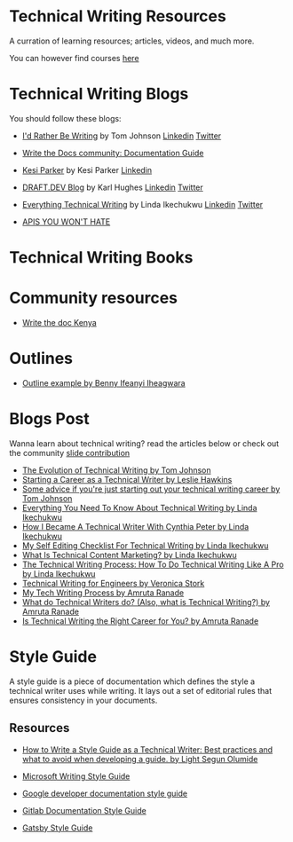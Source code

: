 
# Technical Writing Resources

A curration of learning resources; articles, videos, and much more. 

You can however find courses [here](https://github.com/Bennykillua/Getting-started-in-Technical-Writing/blob/main/Technical%20Writing%20Courses.md)

# Technical Writing Blogs

You should follow these blogs:

- [I'd Rather Be Writing](https://idratherbewriting.com/) by Tom Johnson [Linkedin](https://www.linkedin.com/in/tomjoht/) [Twitter](https://twitter.com/tomjohnson)

- [Write the Docs community: Documentation Guide](https://www.writethedocs.org/guide/)

- [Kesi Parker](https://medium.com/@kesiparker) by Kesi Parker [Linkedin](https://www.linkedin.com/in/kesi-parker-a86b0a202/)

- [DRAFT.DEV Blog](https://draft.dev/learn/) by Karl Hughes [Linkedin](https://www.linkedin.com/in/karllhughes/) [Twitter](https://twitter.com/KarlLHughes?ref_src=twsrc%5Egoogle%7Ctwcamp%5Eserp%7Ctwgr%5Eauthor)

- [Everything Technical Writing](https://www.everythingtechnicalwriting.com/) by Linda Ikechukwu [Linkedin](https://www.linkedin.com/in/linda-ikechukwu/) [Twitter](https://twitter.com/_MsLinda)

- [APIS YOU WON'T HATE](https://apisyouwonthate.com/)

# Technical Writing Books

# Community resources

- [Write the doc Kenya](https://drive.google.com/drive/folders/1Nnvz3Qj2bHu0bw4zbivsXAlDkD9cjDmt)

# Outlines

- [Outline example by Benny Ifeanyi Iheagwara](https://docs.google.com/document/d/17P89X7Cu4-KUCnbLg5KfQmiV2e-yTbf1xQRx54pZ65s/edit?usp=sharing)

# Blogs Post 
Wanna learn about technical writing? read the articles below or check out the community [slide contribution](https://github.com/Bennykillua/Getting-started-in-Technical-Writing/blob/main/Learning%20Resources/Technical%20writing%20slides.md)

- [The Evolution of Technical Writing by Tom Johnson](https://idratherbewriting.com/2014/11/07/the-evolution-of-technical-writing/)
- [Starting a Career as a Technical Writer by Leslie Hawkins](https://blog.helpdocs.io/starting-a-career-as-a-technical-writer/)
- [Some advice if you're just starting out your technical writing career  by Tom Johnson ](https://idratherbewriting.com/blog/career-advice-just-starting-out.html)
- [Everything You Need To Know About Technical Writing by Linda Ikechukwu](https://www.everythingtechnicalwriting.com/the-technical-writing-process/)
- [How I Became A Technical Writer With Cynthia Peter by Linda Ikechukwu](https://www.everythingtechnicalwriting.com/everything-you-need-to-know-about-technical-writing/)
- [My Self Editing Checklist For Technical Writing by Linda Ikechukwu](https://www.everythingtechnicalwriting.com/my-self-editing-checklist-for-technical-writing/)
- [What Is Technical Content Marketing? by Linda Ikechukwu](https://www.everythingtechnicalwriting.com/technical-content-marketing/)
- [The Technical Writing Process: How To Do Technical Writing Like A Pro by Linda Ikechukwu](https://www.everythingtechnicalwriting.com/the-technical-writing-process/)
- [Technical Writing for Engineers by Veronica Stork](https://draft.dev/learn/technical-writing-for-engineers)
- [My Tech Writing Process by Amruta Ranade](https://amrutaranade.com/2018/03/07/my-writing-process/)
- [What do Technical Writers do? (Also, what is Technical Writing?) by Amruta Ranade](https://www.youtube.com/watch?v=biocrCx5T_k)
- [Is Technical Writing the Right Career for You?  by Amruta Ranade](https://www.notion.so/Is-Technical-Writing-the-Right-Career-for-You-3085604c58ad453086331cdabf1953c5)


# Style Guide
A style guide is a piece of documentation which defines the style a technical writer uses while writing. It lays out a set of editorial rules that ensures consistency in your documents.

## Resources 

- [How to Write a Style Guide as a Technical Writer: Best practices and what to avoid when developing a guide. by Light Segun Olumide](https://wonexo.hashnode.dev/how-to-write-a-style-guide-as-a-technical-writer)

- [Microsoft Writing Style Guide](https://docs.microsoft.com/en-us/style-guide/welcome/)
- [Google developer documentation style guide](https://developers.google.com/style)
- [Gitlab Documentation Style Guide](https://docs.gitlab.com/ee/development/documentation/styleguide/)
- [Gatsby Style Guide](https://www.gatsbyjs.com/contributing/gatsby-style-guide/)



